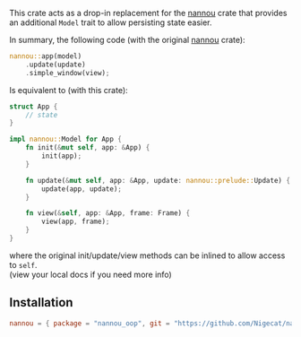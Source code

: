 This crate acts as a drop-in replacement for the [nannou](https://github.com/nannou-org/nannou) crate that provides an additional `Model` trait to allow persisting state easier.

In summary, the following code (with the original [nannou](https://github.com/nannou-org/nannou) crate):
```rust
nannou::app(model)
    .update(update)
    .simple_window(view);
```
Is equivalent to (with this crate):
```rust
struct App {
    // state
}

impl nannou::Model for App {
    fn init(&mut self, app: &App) {
        init(app);
    }

    fn update(&mut self, app: &App, update: nannou::prelude::Update) {
        update(app, update);
    }

    fn view(&self, app: &App, frame: Frame) {
        view(app, frame);
    }
}
```
where the original init/update/view methods can be inlined to allow access to `self`.  
(view your local docs if you need more info)

## Installation
```toml
nannou = { package = "nannou_oop", git = "https://github.com/Nigecat/nannou-oop" }
```


